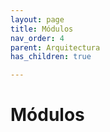 ```yaml
---
layout: page
title: Módulos
nav_order: 4
parent: Arquitectura
has_children: true

---
```

# Módulos
